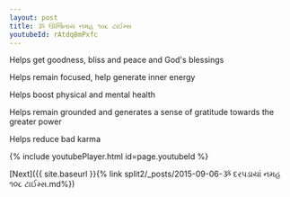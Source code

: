 ```yaml
---
layout: post
title: ૐ ઊર્જિતાય નમહ ૧૦૮ ટાઈમ્સ
youtubeId: rAtdq8mPxfc
---
```

 
 
Helps get goodness, bliss and peace and God's blessings
 
Helps remain focused, help generate inner energy 
 
Helps boost physical and mental health 
 
Helps remain grounded and generates a sense of gratitude towards the greater power 
 
Helps reduce bad karma
 
 
 
 


{% include youtubePlayer.html id=page.youtubeId %}
 
[Next]({{ site.baseurl }}{% link  split2/_posts/2015-09-06-ૐ દરપડાયાં નમહ ૧૦૮ ટાઈમ્સ.md%})
 

